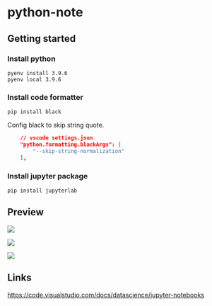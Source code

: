# python-note

## Getting started

### Install python

```shell
pyenv install 3.9.6
pyenv local 3.9.6
```

### Install code formatter

```shell
pip install black
```

Config black to skip string quote.

```json
    // vscode settings.json
    "python.formatting.blackArgs": [
        "--skip-string-normalization"
    ],
```

### Install jupyter package

```shell
pip install jupyterlab
```

## Preview

[![](https://img.shields.io/static/v1?style=for-the-badge&logo=python&label=Jupyter&message=Hello)](https://mybinder.org/v2/gh/cncolder/python-note/main?filepath=Hello.ipynb)

[![](https://img.shields.io/static/v1?style=for-the-badge&logo=python&label=Jupyter&message=Built-in%20Functions)](https://mybinder.org/v2/gh/cncolder/python-note/main?filepath=Built-in%20Functions.ipynb)

[![](https://img.shields.io/static/v1?style=for-the-badge&logo=python&label=Jupyter&message=Python%20VS%20JavaScript)](https://mybinder.org/v2/gh/cncolder/python-note/main?filepath=Python%20VS%20JavaScript.ipynb)

## Links

https://code.visualstudio.com/docs/datascience/jupyter-notebooks
